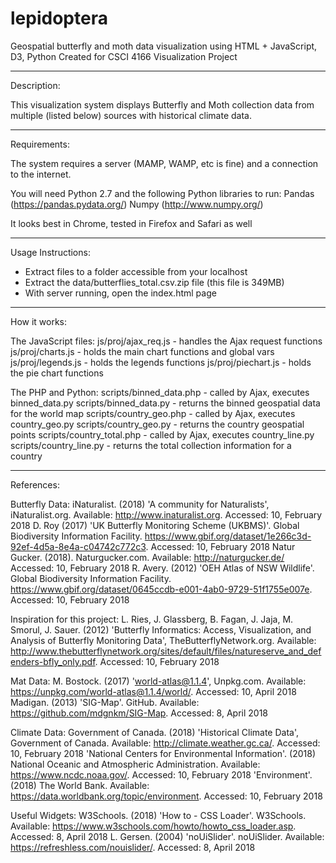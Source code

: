 # lepidoptera
Geospatial butterfly and moth data visualization using HTML + JavaScript, D3, Python
Created for CSCI 4166 Visualization Project

-----------------------------------------------------------------------------------------

Description:

This visualization system displays Butterfly and Moth collection data from 
multiple (listed below) sources with historical climate data.

-----------------------------------------------------------------------------------------

Requirements:

The system requires a server (MAMP, WAMP, etc is fine) and a connection to the internet.

You will need Python 2.7 and the following Python libraries to run:
Pandas (https://pandas.pydata.org/)
Numpy (http://www.numpy.org/)

It looks best in Chrome, tested in Firefox and Safari as well

-----------------------------------------------------------------------------------------

Usage Instructions:

- Extract files to a folder accessible from your localhost
- Extract the data/butterflies_total.csv.zip file (this file is 349MB)
- With server running, open the index.html page

-----------------------------------------------------------------------------------------

How it works:

The JavaScript files:
js/proj/ajax_req.js - handles the Ajax request functions
js/proj/charts.js - holds the main chart functions and global vars
js/proj/legends.js - holds the legends functions
js/proj/piechart.js - holds the pie chart functions

The PHP and Python:
scripts/binned_data.php - called by Ajax, executes binned_data.py
scripts/binned_data.py - returns the binned geospatial data for the world map
scripts/country_geo.php - called by Ajax, executes country_geo.py
scripts/country_geo.py - returns the country geospatial points
scripts/country_total.php - called by Ajax, executes country_line.py
scripts/country_line.py - returns the total collection information for a country


-----------------------------------------------------------------------------------------

References:

Butterfly Data:
iNaturalist. (2018) 'A community for Naturalists', iNaturalist.org. Available: http://www.inaturalist.org. Accessed: 10, February 2018
D. Roy (2017) 'UK Butterfly Monitoring Scheme (UKBMS)'. Global Biodiversity Information Facility. https://www.gbif.org/dataset/1e266c3d-92ef-4d5a-8e4a-c04742c772c3. Accessed: 10, February 2018
Natur Gucker. (2018). Naturgucker.com. Available: http://naturgucker.de/ Accessed: 10, February 2018
R. Avery. (2012) 'OEH Atlas of NSW Wildlife'.  Global Biodiversity Information Facility. https://www.gbif.org/dataset/0645ccdb-e001-4ab0-9729-51f1755e007e. Accessed: 10, February 2018

Inspiration for this project:
L. Ries, J. Glassberg, B. Fagan, J. Jaja, M. Smorul, J. Sauer. (2012) 'Butterfly Informatics: Access, Visualization, and Analysis of Butterfly Monitoring Data', TheButterflyNetwork.org. Available: http://www.thebutterflynetwork.org/sites/default/files/natureserve_and_defenders-bfly_only.pdf. Accessed: 10, February 2018

Mat Data:
M. Bostock. (2017) 'world-atlas@1.1.4', Unpkg.com. Available: https://unpkg.com/world-atlas@1.1.4/world/. Accessed: 10, April 2018
Madigan. (2013) 'SIG-Map'. GitHub. Available: https://github.com/mdgnkm/SIG-Map. Accessed: 8, April 2018

Climate Data:
Government of Canada. (2018) 'Historical Climate Data', Government of Canada. Available: http://climate.weather.gc.ca/. Accessed: 10, February 2018
'National Centers for Environmental Information'. (2018) National Oceanic and Atmospheric Administration. Available: https://www.ncdc.noaa.gov/. Accessed: 10, February 2018
'Environment'. (2018) The World Bank. Available: https://data.worldbank.org/topic/environment. Accessed: 10, February 2018

Useful Widgets:
W3Schools. (2018) 'How to - CSS Loader'. W3Schools. Available: https://www.w3schools.com/howto/howto_css_loader.asp. Accessed: 8, April 2018
L. Gersen. (2004) 'noUiSlider'. noUiSlider. Available: https://refreshless.com/nouislider/. Accessed: 8, April 2018
